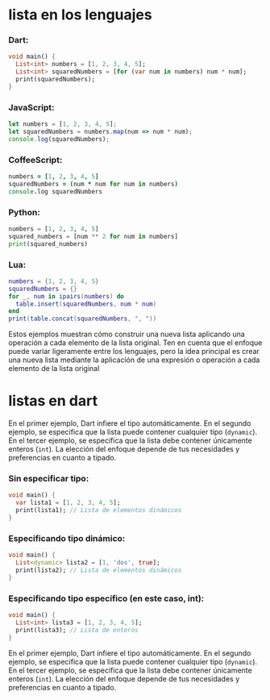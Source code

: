# lista en los lenguajes

### Dart:
```dart
void main() {
  List<int> numbers = [1, 2, 3, 4, 5];
  List<int> squaredNumbers = [for (var num in numbers) num * num];
  print(squaredNumbers);
}
```

### JavaScript:
```javascript
let numbers = [1, 2, 3, 4, 5];
let squaredNumbers = numbers.map(num => num * num);
console.log(squaredNumbers);
```

### CoffeeScript:
```coffeescript
numbers = [1, 2, 3, 4, 5]
squaredNumbers = (num * num for num in numbers)
console.log squaredNumbers
```

### Python:
```python
numbers = [1, 2, 3, 4, 5]
squared_numbers = [num ** 2 for num in numbers]
print(squared_numbers)
```

### Lua:
```lua
numbers = {1, 2, 3, 4, 5}
squaredNumbers = {}
for _, num in ipairs(numbers) do
  table.insert(squaredNumbers, num * num)
end
print(table.concat(squaredNumbers, ", "))
```

Estos ejemplos muestran cómo construir una nueva lista aplicando una operación a cada elemento de la lista original. Ten en cuenta que el enfoque puede variar ligeramente entre los lenguajes, pero la idea principal es crear una nueva lista mediante la aplicación de una expresión o operación a cada elemento de la lista original

# listas en dart
En el primer ejemplo, Dart infiere el tipo automáticamente. En el segundo ejemplo, se especifica que la lista puede contener cualquier tipo (`dynamic`). En el tercer ejemplo, se especifica que la lista debe contener únicamente enteros (`int`). La elección del enfoque depende de tus necesidades y preferencias en cuanto a tipado.
### Sin especificar tipo:
```dart
void main() {
  var lista1 = [1, 2, 3, 4, 5];
  print(lista1); // Lista de elementos dinámicos
}
```

### Especificando tipo dinámico:
```dart
void main() {
  List<dynamic> lista2 = [1, 'dos', true];
  print(lista2); // Lista de elementos dinámicos
}
```

### Especificando tipo específico (en este caso, int):
```dart
void main() {
  List<int> lista3 = [1, 2, 3, 4, 5];
  print(lista3); // Lista de enteros
}
```

En el primer ejemplo, Dart infiere el tipo automáticamente. En el segundo ejemplo, se especifica que la lista puede contener cualquier tipo (`dynamic`). En el tercer ejemplo, se especifica que la lista debe contener únicamente enteros (`int`). La elección del enfoque depende de tus necesidades y preferencias en cuanto a tipado.
